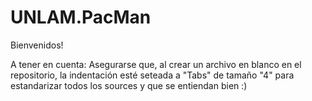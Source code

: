 # UNLAM.PacMan
Bienvenidos!

A tener en cuenta: Asegurarse que, al crear un archivo en blanco en el repositorio, la indentación esté seteada a "Tabs" de tamaño "4" para estandarizar todos los sources y que se entiendan bien :)
